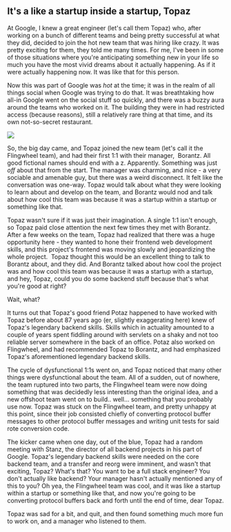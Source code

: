 ## It's a like a startup inside a startup, Topaz

At Google, I knew a great engineer (let's call them Topaz) who, after working on a bunch of different teams and being pretty successful at what they did, decided to join the hot new team that was hiring like crazy. It was pretty exciting for them, they told me many times. For me, I've been in some of those situations where you're anticipating something new in your life so much you have the most vivid dreams about it actually happening. As if it were actually happening now. It was like that for this person. 

Now this was part of Google was _hot_ at the time; it was in the realm of all things social when Google was trying to do that. It was breathtaking how all-in Google went on the social stuff so quickly, and there was a buzzy aura around the teams who worked on it. The building they were in had restricted access (because reasons), still a relatively rare thing at that time, and its own not-so-secret restaurant. 

[![](https://cdn.hashnode.com/res/hashnode/image/upload/v1619326947150/lJOVXnzBk.jpeg)](https://storage.googleapis.com/discobubble-quiz/IMG_20190407_095918.jpg)

So, the big day came, and Topaz joined the new team (let's call it the Flingwheel team), and had their first 1:1 with their manager,  Borantz. All good fictional names should end with a z. Apparently. Something was just _off_ about that from the start. The manager was charming, and nice - a very sociable and amenable guy, but there was a weird disconnect. It felt like the conversation was one-way. Topaz would talk about what they were looking to learn about and develop on the team, and Borantz would nod and talk about how cool this team was because it was a startup within a startup or something like that. 

Topaz wasn't sure if it was just their imagination. A single 1:1 isn't enough, so Topaz paid close attention the next few times they met with Borantz. After a few weeks on the team, Topaz had realized that there was a huge opportunity here - they wanted to hone their frontend web development skills, and this project's frontend was moving slowly and jeopardizing the whole project.  Topaz thought this would be an excellent thing to talk to Borantz about, and they did. And Borantz talked about how cool the project was and how cool this team was because it was a startup with a startup, and hey, Topaz, could you do some backend stuff because that's what you're good at right?

Wait, what?

It turns out that Topaz's good friend Potaz happened to have worked with Topaz before about 87 years ago (er, slightly exaggerating here) knew of Topaz's legendary backend skills. Skills which in actuality amounted to a couple of years spent fiddling around with servlets on a shaky and not too reliable server somewhere in the back of an office. Potaz also worked on Flingwheel, and had recommended Topaz to Borantz, and had emphasized Topaz's aforementioned legendary backend skills.

The cycle of dysfunctional 1:1s went on, and Topaz noticed that many other things were dysfunctional about the team. All of a sudden, out of nowhere, the team ruptured into two parts, the Flingwheel team were now doing something that was decidedly less interesting than the original idea, and a new offshoot team went on to build.. well... something that you probably use now. Topaz was stuck on the Flingwheel team, and pretty unhappy at this point, since their job consisted chiefly of converting protocol buffer messages to other protocol buffer messages and writing unit tests for said rote conversion code.

The kicker came when one day, out of the blue, Topaz had a random meeting with Stanz, the director of all backend projects in his part of Google. Topaz's legendary backend skills were needed on the core backend team, and a transfer and reorg were imminent, and wasn't that exciting, Topaz? What's that? You want to be a full stack engineer? You don't actually like backend? Your manager hasn't actually mentioned any of this to you? Oh yea, the Flingwheel team was cool, and it was like a startup within a startup or something like that, and now you're going to be converting protocol buffers back and forth until the end of time, dear Topaz.

Topaz was sad for a bit, and quit, and then found something much more fun to work on, and a manager who listened to them.